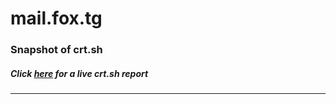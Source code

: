 # mail.fox.tg
### Snapshot of crt.sh
##### Click [here](https://crt.sh/?q=46F6C261E98863541D68D1995D96453D1B59473FE89EE524963AA298DBED2FA1) for a live crt.sh report

---
